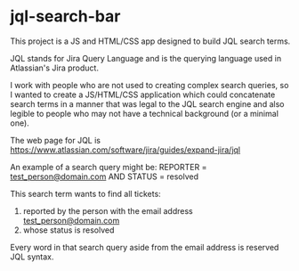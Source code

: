# jql-search-bar
This project is a JS and HTML/CSS app designed to build JQL search terms.

JQL stands for Jira Query Language and is the querying language used in Atlassian's Jira product.

I work with people who are not used to creating complex search queries, so I wanted to create a JS/HTML/CSS application which could concatenate search terms in a manner that was legal to the JQL search engine and also legible to people who may not have a technical background (or a minimal one).

The web page for JQL is https://www.atlassian.com/software/jira/guides/expand-jira/jql

An example of a search query might be:
REPORTER = test_person@domain.com AND STATUS = resolved

This search term wants to find all tickets:
1) reported by the person with the email address test_person@domain.com 
2) whose status is resolved

Every word in that search query aside from the email address is reserved JQL syntax.
